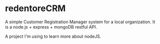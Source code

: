 redentoreCRM
============

A simple Customer Registration Manager system for a local organization.
It is a node.js + express + mongoDB restful API.

A project I'm using to learn more about nodeJS.

